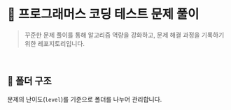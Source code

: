 # 🚀 프로그래머스 코딩 테스트 문제 풀이

> 꾸준한 문제 풀이를 통해 알고리즘 역량을 강화하고, 문제 해결 과정을 기록하기 위한 레포지토리입니다.

<br>


## 📁 폴더 구조

문제의 난이도(`level`)를 기준으로 폴더를 나누어 관리합니다.
